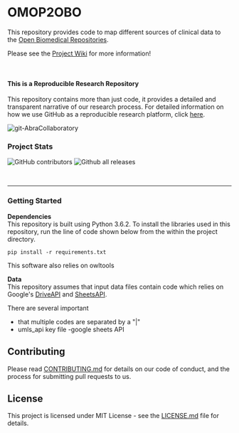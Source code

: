 # OMOP2OBO

This repository provides code to map different sources of clinical data to the [Open Biomedical Repositories](http://www.obofoundry.org/).

Please see the [Project Wiki](https://github.com/callahantiff/BioLater/wiki) for more information!


<br>

#### This is a Reproducible Research Repository
This repository contains more than just code, it provides a detailed and transparent narrative of our research process. For detailed information on how we use GitHub as a reproducible research platform, click [here](https://github.com/callahantiff/PheKnowVec/wiki/Using-GitHub-as-a-Reproducible-Research-Platform).

<img src="https://img.shields.io/badge/ReproducibleResearch-AbraCollaboratory-magenta.svg?style=flat-square" alt="git-AbraCollaboratory">

### Project Stats

![GitHub contributors](https://img.shields.io/github/contributors/callahantiff/Biolater.svg?color=yellow&style=flat-square) ![Github all releases](https://img.shields.io/github/downloads/callahantiff/Biolater/total.svg?color=dodgerblue&style=flat-square)

<br>

______
### Getting Started

**Dependencies**  
This repository is built using Python 3.6.2. To install the libraries used in this repository, run the line of code
shown below from the within the project directory.
```
pip install -r requirements.txt
```
This software also relies on owltools

**Data**  
This repository assumes that input data files contain code which relies on Google's [DriveAPI](https://developers.google.com/drive/) and [SheetsAPI](https://developers.google.com/sheets/api/).

There are several important
-  that multiple codes are separated by a "|"
- umls_api key file
-google sheets API



<!--### Installation

<!--To install and execute the program designate the cloned project folder as the current working directory. Place any outside <!--files within the working directory prior to executing the program.-->


## Contributing
Please read [CONTRIBUTING.md](https://github.com/callahantiff/biolater/blob/master/CONTRIBUTING.md) for details on our code of conduct, and the process for submitting pull requests to us.


## License

This project is licensed under MIT License - see the [LICENSE.md](https://github.com/callahantiff/Biolater/blob/master/LICENSE) file for details.  

<!--
**Citing this Work:**  
```
@misc{callahan_tj_2019_3401437,
  author       = {Callahan, TJ},
  title        = {Biolater},
  month        = mar,
  year         = 2019,
  doi          = {10.5281/zenodo.3401437},
  url          = {https://doi.org/10.5281/zenodo.3401437}
}
```   


## add note on running `resources/programming/google_api/quickstart.py` to authenticate google sheet  

-->   
